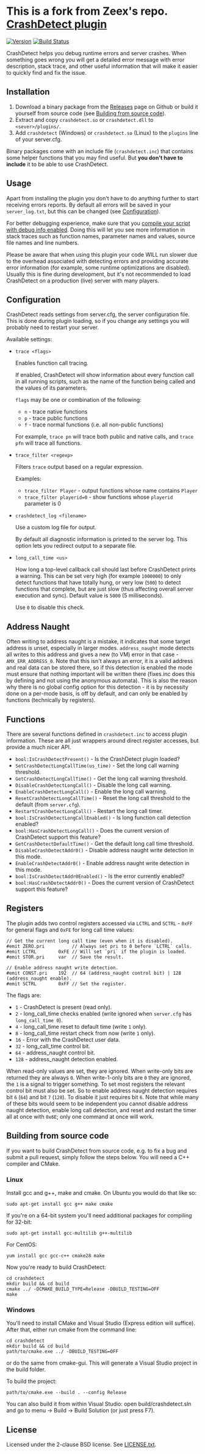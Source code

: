 This is a fork from Zeex's repo.
[CrashDetect plugin][github]
============================

[![Version][version_badge]][version]
[![Build Status][build_status]][build]

CrashDetect helps you debug runtime errors and server crashes. When something
goes wrong you will get a detailed error message with error description, stack
trace, and other useful information that will make it easier to quickly find
and fix the issue.

Installation
------------

1. Download a binary package from the [Releases][download] page on Github or
   build it yourself from source code (see
   [Building from source code](#building-from-source-code)).
2. Extract and copy `crashdetect.so` or `crashdetect.dll` to `<sever>/plugins/`.
3. Add `crashdetect` (Windows) or `crashdetect.so` (Linux) to the `plugins`
   line of your server.cfg.

Binary packages come with an include file (`crashdetect.inc`) that contains
some helper functions that you may find useful. But **you don't have to
include** it to be able to use CrashDetect.

Usage
-----

Apart from installing the plugin you don't have to do anything further to
start receiving errors reports. By default all errors will be saved in your
`server_log.txt`, but this can be changed
(see [Configuration](#configuration)).

For better debugging experience, make sure that you
[compile your script with debug info enabled][debug_info]. Doing this will let
you see more information in stack traces such as function names, parameter names
and values, source file names and line numbers.

Please be aware that when using this plugin your code WILL run slower due
to the overhead associated with detecting errors and providing accurate
error information (for example, some runtime optimizations are disabled).
Usually this is fine during development, but it's not recommended to load
CrashDetect on a production (live) server with many players.

Configuration
-------------

CrashDetect reads settings from server.cfg, the server configuration file. This
is done during plugin loading, so if you change any settings you will probably
need to restart your server.

Available settings:

* `trace <flags>`

  Enables function call tracing.

  If enabled, CrashDetect will show information about every function call in
  all running scripts, such as the name of the function being called and the
  values of its parameters.

  `flags` may be one or combination of the following:

  * `n` - trace native functions
  * `p` - trace public functions
  * `f` - trace normal functions (i.e. all non-public functions)

  For example, `trace pn` will trace both public and native calls, and
  `trace pfn` will trace all functions.

* `trace_filter <regexp>`

  Filters `trace` output based on a regular expression.

  Examples:

  * `trace_filter Player` - output functions whose name contains `Player`
  * `trace_filter playerid=0` - show functions whose `playerid` parameter is 0

* `crashdetect_log <filename>`

  Use a custom log file for output.

  By default all diagnostic information is printed to the server log. This
  option lets you redirect output to a separate file.

* `long_call_time <us>`

  How long a top-level callback call should last before CrashDetect prints a
  warning. This can be set very high (for example `1000000`) to only detect
  functions that have totally hung, or very low (`500`) to detect functions that
  complete, but are just slow (thus affecting overall server execution and
  sync). Default value is `5000` (5 milliseconds).

  Use `0` to disable this check.

Address Naught
--------------

Often writing to address naught is a mistake, it indicates that some target
address is unset, especially in larger modes. `address_naught` mode detects all
writes to this address and gives a new (to VM) error in that case -
`AMX_ERR_ADDRESS_0`. Note that this isn't always an error, it is a valid
address and real data can be stored there, so if this detection is enabled the
mode must ensure that nothing important will be written there (fixes.inc does
this by defining and not using the anonymous automata). This is also the reason
why there is no global config option for this detection - it is by necessity
done on a per-mode basis, is off by default, and can only be enabled by
functions (technically by registers).

Functions
---------

There are several functions defined in `crashdetect.inc` to access plugin
information. These are all just wrappers around direct register accesses, but
provide a much nicer API.

* `bool:IsCrashDetectPresent()` - Is the CrashDetect plugin loaded?
* `SetCrashDetectLongCallTime(us_time)` - Set the long call warning threshold.
* `GetCrashDetectLongCallTime()` - Get the long call warning threshold.
* `DisableCrashDetectLongCall()` - Disable the long call warning.
* `EnableCrashDetectLongCall()` - Enable the long call warning.
* `ResetCrashDetectLongCallTime()` - Reset the long call threshold to the
   default (from `server.cfg`).
* `RestartCrashDetectLongCall()` - Restart the long call timer.
* `bool:IsCrashDetectLongCallEnabled()` - Is long function call detection
   enabled?
* `bool:HasCrashDetectLongCall()` - Does the current version of CrashDetect
   support this feature?
* `GetCrashDetectDefaultTime()` - Get the default long call time threshold.
* `DisableCrashDetectAddr0()` - Disable address naught write detection in this
   mode.
* `EnableCrashDetectAddr0()` - Enable address naught write detection in this
   mode.
* `bool:IsCrashDetectAddr0Enabled()` - Is the error currently enabled?
* `bool:HasCrashDetectAddr0()` - Does the current version of CrashDetect
   support this feature?

Registers
---------

The plugin adds two control registers accessed via `LCTRL` and `SCTRL` - `0xFF`
for general flags and `0xFE` for long call time values:

```pawn
// Get the current long call time (even when it is disabled).
#emit ZERO.pri          // Always set pri to 0 before `LCTRL` calls.
#emit LCTRL        0xFE // Will set `pri` if the plugin is loaded.
#emit STOR.pri     var  // Save the result.
```

```pawn
// Enable address naught write detection.
#emit CONST.pri    192  // 64 (address_naught control bit) | 128 (address_naught enable).
#emit SCTRL        0xFF // Set the register.
```

The flags are:

* `1` - CrashDetect is present (read only).
* `2` - long_call_time checks enabled (write ignored when `server.cfg` has
  `long_call_time 0`).
* `4` - long_call_time reset to default time (write `1` only).
* `8` - long_call_time restart check from now (write `1` only).
* `16` - Error with the CrashDetect user data.
* `32` - long_call_time control bit.
* `64` - address_naught control bit.
* `128` - address_naught detection enabled.

When read-only values are set, they are ignored. When write-only bits are
returned they are always `0`. When write-1-only bits are `0` they are ignored,
the `1` is a signal to trigger something. To set most registers the relevant
control bit must also be set. So to enable address naught detection requires
bit `6` (`64`) and bit `7` (`128`). To disable it just requires bit `6`.
Note that while many of these bits would seem to be independent you cannot
disable address naught detection, enable long call detection, and reset and
restart the timer all at once with `0x6E`; only one command at once will work.

Building from source code
-------------------------

If you want to build CrashDetect from source code, e.g. to fix a bug and
submit a pull request, simply follow the steps below. You will need a C++
compiler and CMake.

### Linux

Install gcc and g++, make and cmake. On Ubuntu you would do that like so:

```
sudo apt-get install gcc g++ make cmake
```

If you're on a 64-bit system you'll need additional packages for compiling
for 32-bit:

```
sudo apt-get install gcc-multilib g++-multilib
```

For CentOS:

```
yum install gcc gcc-c++ cmake28 make
```

Now you're ready to build CrashDetect:

```
cd crashdetect
mkdir build && cd build
cmake ../ -DCMAKE_BUILD_TYPE=Release -DBUILD_TESTING=OFF
make
```

### Windows

You'll need to install CMake and Visual Studio (Express edition will suffice).
After that, either run cmake from the command line:

```
cd crashdetect
mkdir build && cd build
path/to/cmake.exe ../ -DBUILD_TESTING=OFF
```

or do the same from cmake-gui. This will generate a Visual Studio project in
the build folder.

To build the project:

```
path/to/cmake.exe --build . --config Release
```

You can also build it from within Visual Studio: open build/crashdetect.sln
and go to menu -> Build -> Build Solution (or just press F7).

License
-------

Licensed under the 2-clause BSD license. See [LICENSE.txt](LICENSE.txt).

[github]: https://github.com/Zeex/samp-plugin-crashdetect
[version]: http://badge.fury.io/gh/Zeex%2Fsamp-plugin-crashdetect
[version_badge]: https://badge.fury.io/gh/Zeex%2Fsamp-plugin-crashdetect.svg
[build]: https://ci.appveyor.com/project/Zeex/samp-plugin-crashdetect/branch/master
[build_status]: https://ci.appveyor.com/api/projects/status/nay4h3t5cu6469ic/branch/master?svg=true
[download]: https://github.com/Zeex/samp-plugin-crashdetect/releases
[debug_info]: https://github.com/Zeex/samp-plugin-crashdetect/wiki/Compiling-scripts-with-debug-info
